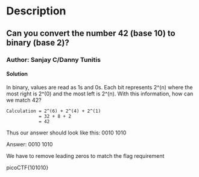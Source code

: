 # Description

## Can you convert the number 42 (base 10) to binary (base 2)?

### Author: Sanjay C/Danny Tunitis

#### Solution

In binary, values are read as 1s and 0s. Each bit represents 2^(n) where the most right is 2^(0) and the most left is 2^(n). With this information, how can we match 42?

```
Calculation = 2^(6) + 2^(4) + 2^(1)
            = 32 + 8 + 2
            = 42
```

Thus our answer should look like this: 0010 1010

Answer: 0010 1010

We have to remove leading zeros to match the flag requirement

picoCTF{101010}